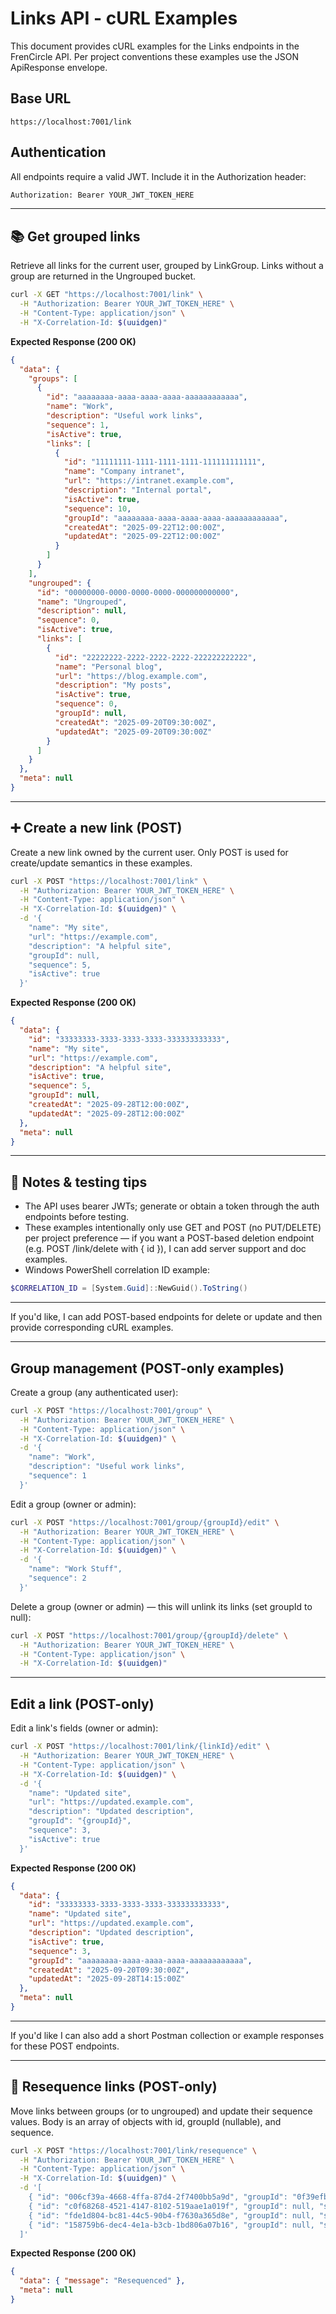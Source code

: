# Links API - cURL Examples

This document provides cURL examples for the Links endpoints in the FrenCircle API. Per project conventions these examples use the JSON ApiResponse envelope.

## Base URL
```
https://localhost:7001/link
```

## Authentication
All endpoints require a valid JWT. Include it in the Authorization header:
```bash
Authorization: Bearer YOUR_JWT_TOKEN_HERE
```

---

## 📚 Get grouped links

Retrieve all links for the current user, grouped by LinkGroup. Links without a group are returned in the Ungrouped bucket.

```bash
curl -X GET "https://localhost:7001/link" \
  -H "Authorization: Bearer YOUR_JWT_TOKEN_HERE" \
  -H "Content-Type: application/json" \
  -H "X-Correlation-Id: $(uuidgen)"
```

**Expected Response (200 OK)**
```json
{
  "data": {
    "groups": [
      {
        "id": "aaaaaaaa-aaaa-aaaa-aaaa-aaaaaaaaaaaa",
        "name": "Work",
        "description": "Useful work links",
        "sequence": 1,
        "isActive": true,
        "links": [
          {
            "id": "11111111-1111-1111-1111-111111111111",
            "name": "Company intranet",
            "url": "https://intranet.example.com",
            "description": "Internal portal",
            "isActive": true,
            "sequence": 10,
            "groupId": "aaaaaaaa-aaaa-aaaa-aaaa-aaaaaaaaaaaa",
            "createdAt": "2025-09-22T12:00:00Z",
            "updatedAt": "2025-09-22T12:00:00Z"
          }
        ]
      }
    ],
    "ungrouped": {
      "id": "00000000-0000-0000-0000-000000000000",
      "name": "Ungrouped",
      "description": null,
      "sequence": 0,
      "isActive": true,
      "links": [
        {
          "id": "22222222-2222-2222-2222-222222222222",
          "name": "Personal blog",
          "url": "https://blog.example.com",
          "description": "My posts",
          "isActive": true,
          "sequence": 0,
          "groupId": null,
          "createdAt": "2025-09-20T09:30:00Z",
          "updatedAt": "2025-09-20T09:30:00Z"
        }
      ]
    }
  },
  "meta": null
}
```

---

## ➕ Create a new link (POST)

Create a new link owned by the current user. Only POST is used for create/update semantics in these examples.

```bash
curl -X POST "https://localhost:7001/link" \
  -H "Authorization: Bearer YOUR_JWT_TOKEN_HERE" \
  -H "Content-Type: application/json" \
  -H "X-Correlation-Id: $(uuidgen)" \
  -d '{
    "name": "My site",
    "url": "https://example.com",
    "description": "A helpful site",
    "groupId": null,
    "sequence": 5,
    "isActive": true
  }'
```

**Expected Response (200 OK)**
```json
{
  "data": {
    "id": "33333333-3333-3333-3333-333333333333",
    "name": "My site",
    "url": "https://example.com",
    "description": "A helpful site",
    "isActive": true,
    "sequence": 5,
    "groupId": null,
    "createdAt": "2025-09-28T12:00:00Z",
    "updatedAt": "2025-09-28T12:00:00Z"
  },
  "meta": null
}
```

---

## 🔧 Notes & testing tips

- The API uses bearer JWTs; generate or obtain a token through the auth endpoints before testing.
- These examples intentionally only use GET and POST (no PUT/DELETE) per project preference — if you want a POST-based deletion endpoint (e.g. POST /link/delete with { id }), I can add server support and doc examples.
- Windows PowerShell correlation ID example:
```powershell
$CORRELATION_ID = [System.Guid]::NewGuid().ToString()
```

---

If you'd like, I can add POST-based endpoints for delete or update and then provide corresponding cURL examples.

---

## Group management (POST-only examples)

Create a group (any authenticated user):

```bash
curl -X POST "https://localhost:7001/group" \
  -H "Authorization: Bearer YOUR_JWT_TOKEN_HERE" \
  -H "Content-Type: application/json" \
  -H "X-Correlation-Id: $(uuidgen)" \
  -d '{
    "name": "Work",
    "description": "Useful work links",
    "sequence": 1
  }'
```

Edit a group (owner or admin):

```bash
curl -X POST "https://localhost:7001/group/{groupId}/edit" \
  -H "Authorization: Bearer YOUR_JWT_TOKEN_HERE" \
  -H "Content-Type: application/json" \
  -H "X-Correlation-Id: $(uuidgen)" \
  -d '{
    "name": "Work Stuff",
    "sequence": 2
  }'
```

Delete a group (owner or admin) — this will unlink its links (set groupId to null):

```bash
curl -X POST "https://localhost:7001/group/{groupId}/delete" \
  -H "Authorization: Bearer YOUR_JWT_TOKEN_HERE" \
  -H "Content-Type: application/json" \
  -H "X-Correlation-Id: $(uuidgen)"
```

---

## Edit a link (POST-only)

Edit a link's fields (owner or admin):

```bash
curl -X POST "https://localhost:7001/link/{linkId}/edit" \
  -H "Authorization: Bearer YOUR_JWT_TOKEN_HERE" \
  -H "Content-Type: application/json" \
  -H "X-Correlation-Id: $(uuidgen)" \
  -d '{
    "name": "Updated site",
    "url": "https://updated.example.com",
    "description": "Updated description",
    "groupId": "{groupId}",
    "sequence": 3,
    "isActive": true
  }'
```

**Expected Response (200 OK)**
```json
{
  "data": {
    "id": "33333333-3333-3333-3333-333333333333",
    "name": "Updated site",
    "url": "https://updated.example.com",
    "description": "Updated description",
    "isActive": true,
    "sequence": 3,
    "groupId": "aaaaaaaa-aaaa-aaaa-aaaa-aaaaaaaaaaaa",
    "createdAt": "2025-09-20T09:30:00Z",
    "updatedAt": "2025-09-28T14:15:00Z"
  },
  "meta": null
}
```

---

If you'd like I can also add a short Postman collection or example responses for these POST endpoints.

---

## 🔁 Resequence links (POST-only)

Move links between groups (or to ungrouped) and update their sequence values. Body is an array of objects with id, groupId (nullable), and sequence.

```bash
curl -X POST "https://localhost:7001/link/resequence" \
  -H "Authorization: Bearer YOUR_JWT_TOKEN_HERE" \
  -H "Content-Type: application/json" \
  -H "X-Correlation-Id: $(uuidgen)" \
  -d '[
    { "id": "006cf39a-4668-4ffa-87d4-2f7400bb5a9d", "groupId": "0f39efb7-5374-4ba5-a138-75a2ae9b0bb3", "sequence": 0 },
    { "id": "c0f68268-4521-4147-8102-519aae1a019f", "groupId": null, "sequence": 0 },
    { "id": "fde1d804-bc81-44c5-90b4-f7630a365d8e", "groupId": null, "sequence": 1 },
    { "id": "158759b6-dec4-4e1a-b3cb-1bd806a07b16", "groupId": null, "sequence": 2 }
  ]'
```

**Expected Response (200 OK)**
```json
{
  "data": { "message": "Resequenced" },
  "meta": null
}
```
